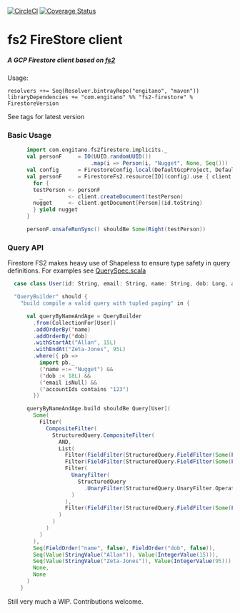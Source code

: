 [![CircleCI](https://circleci.com/gh/Engitano/fs2-firestore.svg?style=svg)](https://circleci.com/gh/Engitano/fs2-firestore)
[![Coverage Status](https://coveralls.io/repos/github/Engitano/fs2-firestore/badge.svg)](https://coveralls.io/github/Engitano/fs2-firestore)
# fs2 FireStore client

##### A GCP Firestore client based on [fs2](https://fs2.io/guide.html)


Usage:

```sbtshell
resolvers ++= Seq(Resolver.bintrayRepo("engitano", "maven"))
libraryDependencies += "com.engitano" %% "fs2-firestore" % FirestoreVersion
```
See tags for latest version


### Basic Usage
```scala
      import com.engitano.fs2firestore.implicits._
      val personF     = IO(UUID.randomUUID())
                          .map(i => Person(i, "Nugget", None, Seq()))
      val config      = FirestoreConfig.local(DefaultGcpProject, DefaultPubsubPort)
      val personF     = FirestoreFs2.resource[IO](config).use { client =>
        for {
        testPerson <- personF
          _        <- client.createDocument(testPerson)
        nugget     <- client.getDocument[Person](id.toString)
        } yield nugget
      }

      personF.unsafeRunSync() shouldBe Some(Right(testPerson))
```

### Query API
Firestore FS2 makes heavy use of Shapeless to ensure type safety in query definitions.
For examples see [QuerySpec.scala](./src/test//scala/com/engitano/fs2firestore/QuerySpec.scala)

```scala
  case class User(id: String, email: String, name: String, dob: Long, accountIds: Seq[String])

  "QueryBuilder" should {
    "build compile a valid query with tupled paging" in {

      val queryByNameAndAge = QueryBuilder
        .from(CollectionFor[User])
        .addOrderBy('name)
        .addOrderBy('dob)
        .withStartAt("Allan", 15L)
        .withEndAt("Zeta-Jones", 95L)
        .where({ pb =>
          import pb._
          ('name =:= "Nugget") &&
          ('dob :< 18L) &&
          ('email isNull) &&
          ('accountIds contains "123")
        })

      queryByNameAndAge.build shouldBe Query[User](
        Some(
          Filter(
            CompositeFilter(
              StructuredQuery.CompositeFilter(
                AND,
                List(
                  Filter(FieldFilter(StructuredQuery.FieldFilter(Some(FieldReference("name")), EQUAL, Some(Value(StringValue("Nugget")))))),
                  Filter(FieldFilter(StructuredQuery.FieldFilter(Some(FieldReference("dob")), LESS_THAN, Some(Value(IntegerValue(18)))))),
                  Filter(
                    UnaryFilter(
                      StructuredQuery
                        .UnaryFilter(StructuredQuery.UnaryFilter.Operator.IS_NULL, StructuredQuery.UnaryFilter.OperandType.Field(FieldReference("email")))
                    )
                  ),
                  Filter(FieldFilter(StructuredQuery.FieldFilter(Some(FieldReference("accountIds")), ARRAY_CONTAINS, Some(Value(StringValue("123"))))))
                )
              )
            )
          )
        ),
        Seq(FieldOrder("name", false), FieldOrder("dob", false)),
        Seq(Value(StringValue("Allan")), Value(IntegerValue(15))),
        Seq(Value(StringValue("Zeta-Jones")), Value(IntegerValue(95))),
        None,
        None
      )
    }

```

Still very much a WIP. Contributions welcome.
